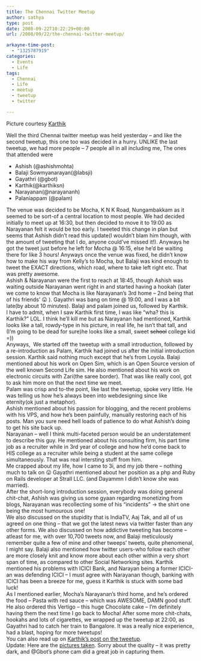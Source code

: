 ```yaml
---
title: The Chennai Twitter Meetup
author: sathya
type: post
date: 2008-09-22T10:22:29+00:00
url: /2008/09/22/the-chennai-twitter-meetup/

arkayne-time-post:
  - "1325787919"
categories:
  - Events
  - Life
tags:
  - Chennai
  - Life
  - meetup
  - tweetup
  - twitter

---
```

Picture courtesy [Karthik][1]

<img style="display: none;" src="https://img54.imageshack.us/img54/5310/tweetupiq2.png" alt="Chennai Twitter Meetup" /> 

Well the third Chennai twitter meetup was held yesterday &#8211; and like the second tweetup, this one too was decided in a hurry. UNLIKE the last tweetup, we had more people &#8211; 7 people all in all including me, The ones that attended were

  * Ashish (@ashishmohta)
  * Balaji Sowmyanarayan(@labsji)
  * Gayathri (@gbot)
  * Karthik(@karthiksn)
  * Narayanan(@narayananh)
  * Palaniappam (@palam)

<!--more-->

<div>
  The venue was decided to be Mocha, K N K Road, Nungambakkam as it seemed to be sort-of a central location to most people. We had decided initially to meet up at 16:30, but then decided to move it to 19:00 as Narayanan felt it would be too early. I tweeted this change in plan but seems that Ashish didn&#8217;t read this update(I wouldn&#8217;t blam him though, with the amount of tweeting that I do, anyone could&#8217;ve missed it!). Anyways he got the tweet just before he left for Mocha @ 16:15, else he&#8217;d be waiting there for like 3 hours! Anyways once the venue was fixed, he didn&#8217;t know how to make his way from Kelly&#8217;s to Mocha, but Balaji was kind enough to tweet the EXACT directions, which road, where to take left right etc. That was pretty awesome.
</div>

<div>
  Ashish & Narayanan were the first to reach at 18:45, though Ashish was waiting outside Narayanan went right in and started having a hookah (later we come to know that Mocha is like Narayanan&#8217;s 3rd home &#8211; 2nd being that of his friends&#8217; 😛 ). Gayathri was bang on time @ 19:00, and I was a bit late(by about 10 minutes). Balaji and palam joined us, followed by Karthik.
</div>

<div>
  I have to admit, when I saw Karthik first time, I was like &#8220;wha? this is Karthik?&#8221; LOL. I think he&#8217;ll kill me but as Narayanan had mentioned, Karthik looks like a tall, rowdy-type in his picture, in real life, he isn&#8217;t that tall, and (I&#8217;m going to be dead for sure)he looks like a small, sweet <span style="text-decoration: line-through;">school</span> college kid =))
</div>

<div>
  Anyways,  We started off the tweetup with a small introduction, followed by a re-introduction as Palam, Karthik had joined us after the initial introduction session. Karthik said nothing much except that he&#8217;s from Loyola. Balaji mentioned about his work on Open Sim, which is an Open Source version of the well known Second Life sim. He also mentioned about his work on electronic circuits with Zari(the saree border). That was like really cool, got to ask him more on that the next time we meet.
</div>

<div>
  Palam was crisp and to-the point, like last the tweetup, spoke very little. He was telling us how he&#8217;s always been into webdesigning since like eternity(ok just a metaphor).
</div>

<div>
  Ashish mentioned about his passion for blogging, and the recent problems with his VPS, and how he&#8217;s been painfully, manually restoring each of his posts. Man you sure need hell loads of patience to do what Ashish&#8217;s doing to get his site back up.
</div>

<div>
  Narayanan &#8211; well I think multi-faceted person would be an understatement to describe this guy. He mentioned about his consulting firm, his part time job as a recruiter while in 3rd year of college and how he&#8217;d come back to HIS college as a recruiter while being a student at the same college simultaneously. That was real intersting stuff from him.
</div>

<div>
  Me crapped about my life, how I came to 3i, and my job there &#8211; nothing much to talk on 😛 Gayathri mentioned about her position as a php and Ruby on Rails developer at Strall LLC. (and Dayammn I didn&#8217;t know she was married).
</div>

<div>
  After the short-long introduction session, everybody was doing general chit-chat, Ashish was giving us some gyaan regarding monetizing from blogs, Narayanan was recollecting some of his &#8220;incidents&#8221; -> the shirt one being the most humourous one!
</div>

<div>
  We also discussed on the stupidity that is IndiaTV, Aaj Tak, and all of us agreed on one thing &#8211; that we got the latest news via twitter faster than any other forms. We also discussed on how addictive tweeting has become &#8211; atleast for me, with over 10,700 tweets now, and Balaji meticulously remember quite a few of mine and other tweeps&#8217; tweets, quite phenomenal, I might say. Balaji also mentioned how twitter users-who follow each other are more closely knit and know more about each other within a very short span of time, as compared to other Social Networking sites. Karthik mentioned his problems with ICICI Bank, and Narayan being a former ICICI-an was defending ICICI &#8211; I must agree with Narayanan though, banking with ICICI has been a breeze for me, guess it Karthik is stuck with some bad luck!
</div>

<div>
  As I mentioned earlier, Mocha&#8217;s Narayanan&#8217;s third home, and he&#8217;s ordered the food &#8211; Pasta with red sauce &#8211; which was AWESOME, DAMN good stuff. He also ordered this Vertigo &#8211; this huge Chocolate cake &#8211; I&#8217;m definitely having them the next time I go back to Mocha! After some more chit-chats, hookahs and lots of cigarettes, we wrapped up the tweetup at 22:00, as Gayathri had to catch her train to Bangalore. It was a really nice experience, had a blast, hoping for more tweetups!
</div>

<div>
  You can also read up on <a href="https://blog.karthiksn.com/2008/09/22/chennai-tweet-up/">Karthik&#8217;s post on the tweetup</a>.
</div>

<div>
  Update: Here are the <a href="https://www.flickr.com/photos/sathyabhat/sets/72157607577662441/">pictures taken</a>. Sorry about the quality &#8211; it was pretty dark, and @Gbot&#8217;s phone cam did a great job in capturing them.
</div>

 [1]: https://karthiksn.com
